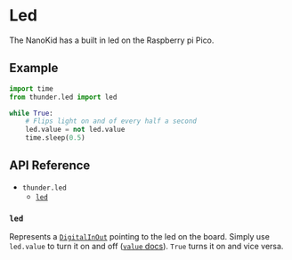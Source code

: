 # Led
The NanoKid has a built in led on the Raspberry pi Pico.

## Example
```python
import time
from thunder.led import led

while True:
	# Flips light on and of every half a second
	led.value = not led.value
	time.sleep(0.5)
```

## API Reference

- `thunder.led`
  - [`led`](#led)

### `led`
Represents a [`DigitalInOut`](https://docs.circuitpython.org/en/latest/shared-bindings/digitalio/index.html#digitalio.DigitalInOut) pointing to the led on the board. Simply use `led.value` to turn it on and off ([`value` docs](https://docs.circuitpython.org/en/latest/shared-bindings/digitalio/index.html#digitalio.DigitalInOut.value)). `True` turns it on and vice versa.